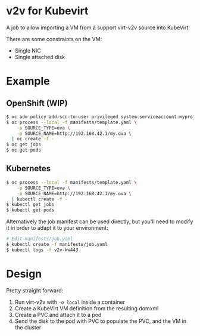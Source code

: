 # v2v for Kubevirt

A job to allow importing a VM from a support virt-v2v source into KubeVirt.

There are some constraints on the VM:

- Single NIC
- Single attached disk

# Example

## OpenShift (WIP)

```bash
$ oc adm policy add-scc-to-user privileged system:serviceaccount:myproject:kubevirt-privileged
$ oc process --local -f manifests/template.yaml \
    -p SOURCE_TYPE=ova \
    -p SOURCE_NAME=http://192.168.42.1/my.ova \
  | oc create -f -
$ oc get jobs
$ oc get pods
```

## Kubernetes

```bash
$ oc process --local -f manifests/template.yaml \
    -p SOURCE_TYPE=ova \
    -p SOURCE_NAME=http://192.168.42.1/my.ova \
  | kubectl create -f -
$ kubectl get jobs
$ kubectl get pods
```

Alternatively the job manifest can be used directly, but you'll need to modify
it in order to adapt it to your environment:

```bash
# Edit manifests/job.yaml
$ kubectl create -f manifests/job.yaml
$ kubectl logs -f v2v-kw443
```

# Design

Pretty straight forward:

1. Run virt-v2v with `-o local` inside a container
2. Create a KubeVirt VM definition from the resulting domxml
3. Create a PVC and attach it to a pod
4. Send the disk to the pod with PVC to populate the PVC, and the VM in the
   cluster
